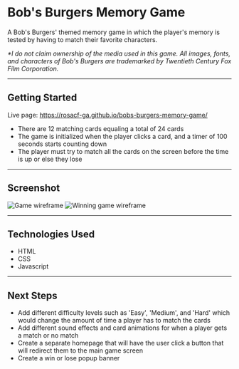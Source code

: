 # **Bob's Burgers Memory Game**
A Bob's Burgers' themed memory game in which the player's memory is tested by having to match their favorite characters.

*\*I do not claim ownership of the media used in this game. All images, fonts, and characters of Bob's Burgers are trademarked by Twentieth Century Fox Film Corporation.*
***
## **Getting Started**
Live page: https://rosacf-ga.github.io/bobs-burgers-memory-game/
- There are 12 matching cards equaling a total of 24 cards
- The game is initialized when the player clicks a card, and a timer of 100 seconds starts counting down
- The player must try to match all the cards on the screen before the time is up or else they lose
***
## **Screenshot** 
![Game wireframe](./imgs/wireframe.png)
![Winning game wireframe](./imgs/wireframe2.png)
***
## **Technologies Used** 
- HTML 
- CSS
- Javascript
*** 
## **Next Steps** 
- Add different difficulty levels such as 'Easy', 'Medium', and 'Hard' which would change the amount of time a player has to match the cards
- Add different sound effects and card animations for when a player gets a match or no match
- Create a separate homepage that will have the user click a button that will redirect them to the main game screen 
- Create a win or lose popup banner

